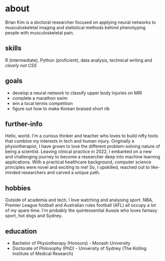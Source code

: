 # about
Brian Kim is a doctoral researcher focused on applying neural networks to musculoskeletal imaging and statistical methods behind phenotyping people with musculoskeletal pain.

## skills
R (intermediate), Python (proficient), data analysis, technical writing and <i>clearly not CSS</i>

## goals
* develop a neural network to classify upper body injuries on MRI
* complete a marathon swim
* win a local tennis competition
* figure out how to make Korean braised short rib

## further-info
Hello, world. I'm a curious thinker and teacher who loves to build nifty tools that combine my interests in tech and human injury. Originally a physiotherapist, I have grown to love the different problem-solving nature of being a scientist. Leaving clinical practice in 2022, I embarked on a new and challenging journey to become a researcher deep into machine learning applications. With a practical healthcare background, computer science principles were novel and exciting to me! So, I upskilled, reached out to like-minded researchers and carved a unique path.

## hobbies
Outside of academia and tech, I love watching and analysing sport. NBA, Premier League football and Australian rules football (AFL) all occupy a lot of my spare time. I'm probably the quintessential Aussie who loves fantasy sport, hot dogs and Sydney.

## education
* Bachelor of Physiotherapy (Honours) - Monash University
* Doctorate of Philosophy (PhD) - University of Sydney (The Kolling Institute of Medical Research)
